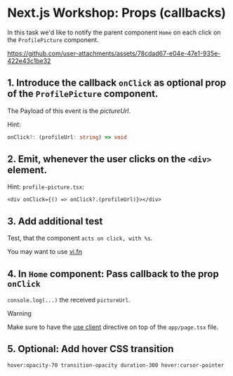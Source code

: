 # Next.js Workshop: Props (callbacks)

In this task we'd like to notify the parent component `Home` on each click on the `ProfilePicture` component.



https://github.com/user-attachments/assets/78cdad67-e04e-47e1-935e-422e43c1be32



## 1. Introduce the callback `onClick` as optional prop of the `ProfilePicture` component.

The Payload of this event is the _pictureUrl_.

Hint:

```ts
onClick?: (profileUrl: string) => void
```

## 2. Emit, whenever the user clicks on the `<div>` element.

Hint:
`profile-picture.tsx`:

```tsx
<div onClick={() => onClick?.(profileUrl)}></div>
```

## 3. Add additional test

Test, that the component `acts on click, with %s`.

You may want to use [vi.fn](https://vitest.dev/api/vi.html#vi-fn)

## 4. In `Home` component: Pass callback to the prop `onClick`

`console.log(...)` the received `pictureUrl`.

> [!WARNING]
> Make sure to have the [use client](https://nextjs.org/docs/app/api-reference/directives/use-client) directive on top of the `app/page.tsx` file.

## 5. Optional: Add hover CSS transition

```
hover:opacity-70 transition-opacity duration-300 hover:cursor-pointer
```

